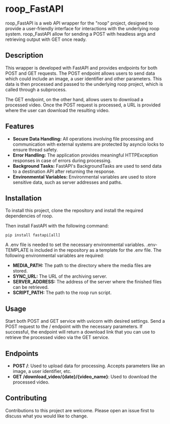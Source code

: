 # roop_FastAPI
roop_FastAPI is a web API wrapper for the "roop" project, designed to provide a user-friendly interface for interactions with the underlying roop system.
roop_FastAPI allow for sending a POST with headless args and retrieving output with GET once ready.


## Description
This wrapper is developed with FastAPI and provides endpoints for both POST and GET requests. The POST endpoint allows users to send data which could include an image, a user identifier and other parameters. This data is then processed and passed to the underlying roop project, which is called through a subprocess.

The GET endpoint, on the other hand, allows users to download a processed video. Once the POST request is processed, a URL is provided where the user can download the resulting video.


## Features
- **Secure Data Handling:** All operations involving file processing and communication with external systems are protected by asyncio locks to ensure thread safety.
- **Error Handling:** The application provides meaningful HTTPException responses in case of errors during processing.
- **Background Tasks:** FastAPI's BackgroundTasks are used to send data to a destination API after returning the response.
- **Environmental Variables:** Environmental variables are used to store sensitive data, such as server addresses and paths.


## Installation
To install this project, clone the repository and install the required dependencies of roop.

Then install FastAPI with the following command:
```
pip install fastapi[all]
```

A .env file is needed to set the necessary environmental variables. .env-TEMPLATE is included in the repository as a template for the .env file. The following environmental variables are required:
- **MEDIA_PATH:** The path to the directory where the media files are stored.
- **SYNC_URL:** The URL of the archiving server.
- **SERVER_ADDRESS:** The address of the server where the finished files can be retrieved.
- **SCRIPT_PATH:** The path to the roop run script.


## Usage
Start both POST and GET service with uvicorn with desired settings.
Send a POST request to the / endpoint with the necessary parameters. If successful, the endpoint will return a download link that you can use to retrieve the processed video via the GET service.


## Endpoints
- **POST /**: Used to upload data for processing. Accepts parameters like an image, a user identifier, etc.
- **GET /download_video/{date}/{video_name}**: Used to download the processed video.


## Contributing
Contributions to this project are welcome. Please open an issue first to discuss what you would like to change.
